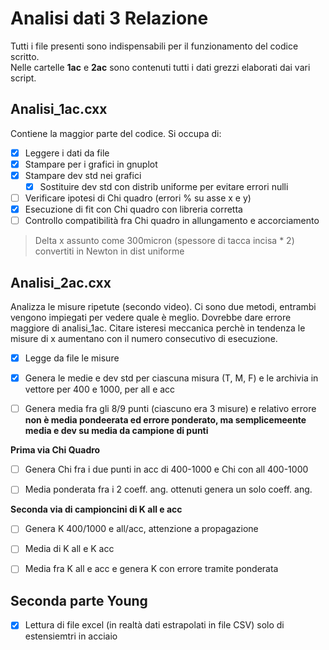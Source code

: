 # Analisi dati 3 Relazione
Tutti i file presenti sono indispensabili per il funzionamento del codice scritto.  
Nelle cartelle **1ac** e **2ac** sono contenuti tutti i dati grezzi elaborati dai vari script.


## Analisi_1ac.cxx


Contiene la maggior parte del codice. Si occupa di:
- [x] Leggere i dati da file
- [x] Stampare per i grafici in gnuplot
- [x] Stampare dev std nei grafici
    - [x] Sostituire dev std con distrib uniforme per evitare errori nulli
- [ ] Verificare ipotesi di Chi quadro (errori % su asse x e y)
- [x] Esecuzione di fit con Chi quadro con libreria corretta
- [ ] Controllo compatibilità fra Chi quadro in allungamento e accorciamento

> Delta x assunto come 300micron (spessore di tacca incisa * 2) convertiti in Newton in dist uniforme



## Analisi_2ac.cxx
Analizza le misure ripetute (secondo video). Ci sono due metodi, entrambi vengono impiegati per vedere quale è meglio. Dovrebbe dare errore maggiore di analisi_1ac. Citare isteresi meccanica perchè in tendenza le misure di x aumentano con il numero consecutivo di esecuzione.
- [x] Legge da file le misure
- [x] Genera le medie e dev std per ciascuna misura (T, M, F) e le archivia in vettore per 400 e 1000, per all e acc
- [ ] Genera media fra gli 8/9 punti (ciascuno era 3 misure) e relativo errore **non è media pondeerata ed errore ponderato, ma semplicemeente media e dev su media da campione di punti**


**Prima via Chi Quadro**
- [ ] Genera Chi fra i due punti in acc di 400-1000 e Chi con all 400-1000
- [ ] Media ponderata fra i 2 coeff. ang. ottenuti genera un solo coeff. ang.


**Seconda via di campioncini di K all e acc**
- [ ] Genera K 400/1000 e all/acc, attenzione a propagazione
- [ ] Media di K all e K acc
- [ ] Media fra K all e acc e genera K con errore tramite ponderata



## Seconda parte Young
- [x] Lettura di file excel (in realtà dati estrapolati in file CSV) solo di estensiemtri in acciaio



<!--

- [x] Generare set di {K_i} consecutivi
- [x] Generare set di {K_i} *non consecutivi*
- [x] Media e dev std con {K_i} *consecutivi*
- [x] Media e dev std con {K_i} *non consecutivi*
- [ ] Compatibilità fra {K_i} *consecutivi* e {K_i} *non consecutivi*  -->
